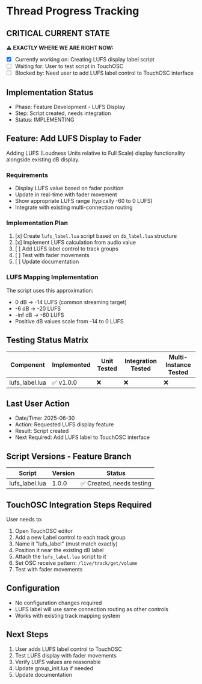 # Thread Progress Tracking

## CRITICAL CURRENT STATE
**⚠️ EXACTLY WHERE WE ARE RIGHT NOW:**
- [x] Currently working on: Creating LUFS display label script
- [ ] Waiting for: User to test script in TouchOSC
- [ ] Blocked by: Need user to add LUFS label control to TouchOSC interface

## Implementation Status
- Phase: Feature Development - LUFS Display
- Step: Script created, needs integration
- Status: IMPLEMENTING

## Feature: Add LUFS Display to Fader
Adding LUFS (Loudness Units relative to Full Scale) display functionality alongside existing dB display.

### Requirements
- Display LUFS value based on fader position
- Update in real-time with fader movement
- Show appropriate LUFS range (typically -60 to 0 LUFS)
- Integrate with existing multi-connection routing

### Implementation Plan
1. [x] Create `lufs_label.lua` script based on `db_label.lua` structure
2. [x] Implement LUFS calculation from audio value
3. [ ] Add LUFS label control to track groups
4. [ ] Test with fader movements
5. [ ] Update documentation

### LUFS Mapping Implementation
The script uses this approximation:
- 0 dB → -14 LUFS (common streaming target)
- -6 dB → -20 LUFS
- -inf dB → -60 LUFS
- Positive dB values scale from -14 to 0 LUFS

## Testing Status Matrix
| Component | Implemented | Unit Tested | Integration Tested | Multi-Instance Tested | 
|-----------|------------|-------------|--------------------|-----------------------|
| lufs_label.lua | ✅ v1.0.0 | ❌ | ❌ | ❌ |

## Last User Action
- Date/Time: 2025-06-30
- Action: Requested LUFS display feature
- Result: Script created
- Next Required: Add LUFS label to TouchOSC interface

## Script Versions - Feature Branch
| Script | Version | Status |
|--------|---------|---------|
| lufs_label.lua | 1.0.0 | ✅ Created, needs testing |

## TouchOSC Integration Steps Required
User needs to:
1. Open TouchOSC editor
2. Add a new Label control to each track group
3. Name it "lufs_label" (must match exactly)
4. Position it near the existing dB label
5. Attach the `lufs_label.lua` script to it
6. Set OSC receive pattern: `/live/track/get/volume`
7. Test with fader movements

## Configuration
- No configuration changes required
- LUFS label will use same connection routing as other controls
- Works with existing track mapping system

## Next Steps
1. User adds LUFS label control to TouchOSC
2. Test LUFS display with fader movements
3. Verify LUFS values are reasonable
4. Update group_init.lua if needed
5. Update documentation